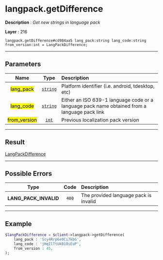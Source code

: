 # langpack.getDifference

**Description** : *Get new strings in language pack*

**Layer** : 216

```tl
langpack.getDifference#cd984aa5 lang_pack:string lang_code:string from_version:int = LangPackDifference;
```

---

## Parameters

| Name | Type | Description |
| :---: | :---: | :--- |
| <mark>lang_pack</mark> | [`string`](type/string) | Platform identifier (i.e. android, tdesktop, etc) |
| <mark>lang_code</mark> | [`string`](type/string) | Either an ISO 639-1 language code or a language pack name obtained from a language pack link |
| <mark>from_version</mark> | [`int`](type/int) | Previous localization pack version |

---

## Result

[LangPackDifference](type/LangPackDifference)

---

## Possible Errors

| Type | Code | Description |
| :---: | :---: | :--- |
| **LANG_PACK_INVALID** | `400` | The provided language pack is invalid |

---

## Example

```php
$langPackDifference = $client->langpack->getDifference(
	lang_pack : 'Scy4Rrp6e0Ci7kbG',
	lang_code : 'jHqIlTtUkB1OiEuP',
	from_version : 45,
);
```
